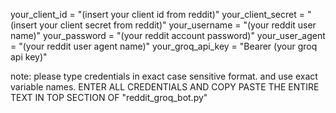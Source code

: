 your_client_id = "(insert your client id from reddit)"
your_client_secret = "(insert your client secret from reddit)"
your_username = "(your reddit user name)"
your_password = "(your reddit account password)"
your_user_agent = "(your reddit user agent name)"
your_groq_api_key = "Bearer (your groq api key)"

note: please type credentials in exact case sensitive format. and use exact variable names.
ENTER ALL CREDENTIALS AND COPY PASTE THE ENTIRE TEXT IN TOP SECTION OF "reddit_groq_bot.py"
